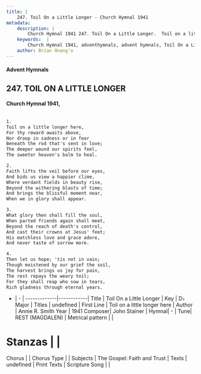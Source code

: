 ```yaml
---
title: |
    247. Toil On a Little Longer - Church Hymnal 1941
metadata:
    description: |
        Church Hymnal 1941 247. Toil On a Little Longer.  Toil on a little longer here,  For thy reward awaits above,  Nor droop in sadness or in fear  Beneath the rod that's sent in love;  The deeper wound our spirits feel,  The sweeter heaven's balm to heal.  
    keywords:  |
        Church Hymnal 1941, adventhymnals, advent hymnals, Toil On a Little Longer, Toil on a little longer here. 
    author: Brian Onang'o
---
```


#### Advent Hymnals
## 247. TOIL ON A LITTLE LONGER
####  Church Hymnal 1941,

```txt

1.
Toil on a little longer here, 
For thy reward awaits above, 
Nor droop in sadness or in fear 
Beneath the rod that's sent in love; 
The deeper wound our spirits feel, 
The sweeter heaven's balm to heal. 

2.
Faith lifts the veil before our eyes, 
And bids us view a happier clime, 
Where verdant fields in beauty rise, 
Beyond the withering blasts of time; 
And brings the blissful moment near, 
When we in glory shall appear. 

3.
What glory then shall fill the soul, 
When parted friends again shall meet, 
Beyond the reach of death's control, 
And cast their crowns at Jesus' feet; 
His matchless love and grace adore, 
And never taste of sorrow more. 

4.
Then let us hope; 'tis not in vain; 
Though moistened by our grief the soil, 
The harvest brings us joy for pain, 
The rest repays the weary toil; 
For they shall reap who sow in tears, 
Rich gladness through eternal years.


```

- |   -  |
-------------|------------|
Title | Toil On a Little Longer |
Key | D♭ Major |
Titles | undefined |
First Line | Toil on a little longer here |
Author | Annie R. Smith
Year | 1941
Composer| John Stainer |
Hymnal|  - |
Tune| REST (MAGDALEN) |
Metrical pattern | |
# Stanzas |  |
Chorus |  |
Chorus Type |  |
Subjects | The Gospel: Faith and Trust |
Texts | undefined |
Print Texts | 
Scripture Song |  |
    
